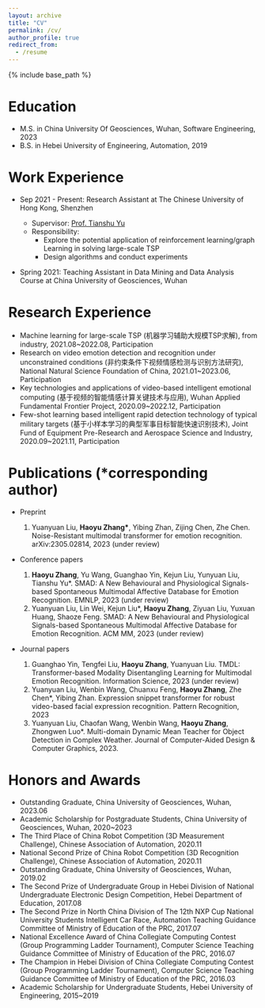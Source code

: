 ```yaml
---
layout: archive
title: "CV"
permalink: /cv/
author_profile: true
redirect_from:
  - /resume
---
```


{% include base_path %}


Education
======
* M.S. in China University Of Geosciences, Wuhan, Software Engineering, 2023
* B.S. in Hebei University of Engineering, Automation, 2019

Work Experience
======
* Sep 2021 - Present: Research Assistant at The Chinese University of Hong Kong, Shenzhen
  * Supervisor: [Prof. Tianshu Yu](https://mypage.cuhk.edu.cn/academics/yutianshu/index.html)
  * Responsibility:
    *   Explore the potential application of reinforcement learning/graph Learning in solving large-scale TSP
    *   Design algorithms and conduct experiments
      
* Spring 2021: Teaching Assistant in Data Mining and Data Analysis Course at China University of Geosciences, Wuhan
      
Research Experience
======
* Machine learning for large-scale TSP (机器学习辅助大规模TSP求解), from industry, 2021.08~2022.08, Participation
* Research on video emotion detection and recognition under unconstrained conditions (非约束条件下视频情感检测与识别方法研究), National Natural Science Foundation of China, 2021.01~2023.06, Participation
* Key technologies and applications of video-based intelligent emotional computing (基于视频的智能情感计算关键技术与应用), Wuhan Applied Fundamental Frontier Project, 2020.09~2022.12, Participation
* Few-shot learning based intelligent rapid detection technology of typical military targets (基于小样本学习的典型军事目标智能快速识别技术), Joint Fund of Equipment Pre-Research and Aerospace Science and Industry, 2020.09~2021.11, Participation

Publications (\*corresponding author)
======
* Preprint
  1. Yuanyuan Liu, **Haoyu Zhang\***, Yibing Zhan, Zijing Chen, Zhe Chen. Noise-Resistant multimodal transformer for emotion recognition. arXiv:2305.02814, 2023 (under review)
     
* Conference papers
  1. **Haoyu Zhang**, Yu Wang, Guanghao Yin, Kejun Liu, Yunyuan Liu, Tianshu Yu\*. SMAD: A New Behavioural and Physiological Signals-based Spontaneous Multimodal Affective Database for Emotion Recognition. EMNLP, 2023 (under review)
  2. Yuanyuan Liu, Lin Wei, Kejun Liu\*, **Haoyu Zhang**, Ziyuan Liu, Yuxuan Huang, Shaoze Feng. SMAD: A New Behavioural and Physiological Signals-based Spontaneous Multimodal Affective Database for Emotion Recognition. ACM MM, 2023 (under review)
  
* Journal papers
  1. Guanghao Yin, Tengfei Liu, **Haoyu Zhang**, Yuanyuan Liu. TMDL: Transformer-based Modality Disentangling Learning for Multimodal Emotion Recognition. Information Science, 2023 (under review)
  2. Yuanyuan Liu, Wenbin Wang, Chuanxu Feng, **Haoyu Zhang**, Zhe Chen\*, Yibing Zhan. Expression snippet transformer for robust video-based facial expression recognition. Pattern Recognition, 2023
  3. Yuanyuan Liu, Chaofan Wang, Wenbin Wang, **Haoyu Zhang**, Zhongwen Luo\*. Multi-domain Dynamic Mean Teacher for Object Detection in Complex Weather. Journal of Computer-Aided Design & Computer Graphics, 2023.

Honors and Awards
======
  * Outstanding Graduate, China University of Geosciences, Wuhan, 2023.06
  * Academic Scholarship for Postgraduate Students, China University of Geosciences, Wuhan, 2020~2023
  * The Third Place of China Robot Competition (3D Measurement Challenge), Chinese Association of Automation, 2020.11
  * National Second Prize of China Robot Competition (3D Recognition Challenge), Chinese Association of Automation, 2020.11
  * Outstanding Graduate, China University of Geosciences, Wuhan, 2019.02
  * The Second Prize of Undergraduate Group in Hebei Division of National Undergraduate Electronic Design Competition, Hebei Department of Education, 2017.08
  * The Second Prize in North China Division of The 12th NXP Cup National University Students Intelligent Car Race, Automation Teaching Guidance Committee of Ministry of Education of the PRC, 2017.07
  * National Excellence Award of China Collegiate Computing Contest (Group Programming Ladder Tournament), Computer Science Teaching Guidance Committee of Ministry of Education of the PRC, 2016.07
  * The Champion in Hebei Division of China Collegiate Computing Contest (Group Programming Ladder Tournament), Computer Science Teaching Guidance Committee of Ministry of Education of the PRC, 2016.03
  * Academic Scholarship for Undergraduate Students, Hebei University of Engineering, 2015~2019

  
<!-- * Fall 2015: Research Assistant
  * Github University
  * Duties included: Merging pull requests
  * Supervisor: Professor Hub

Research project
======

* Machine learning for large-scale TSP (机器学习辅助大规模TSP求解)
*
* Jan 2021 - Jun 2023: Research on video emotion detection and recognition under unconstrained conditions
  * National Natural Science Foundation of China
  * Participation
    
Machine learning for large-scale TSP (机器学习辅助大规模TSP求解), from industry,

* Jan 2021 - Jun 2023: Research on video emotion detection and recognition under unconstrained conditions
  * National Natural Science Foundation of China
  * Participation

* Sep 2020 - Dec 2022: Key technologies and applications of video-based intelligent emotional computing
  * Wuhan Applied Fundamental Frontier Project
  * Participation
    
* Sep 2020 - Nov 2021: Few-shot learning based intelligent rapid detection technology of typical military targets
  * Joint Fund of Equipment Pre-Research and Aerospace Science and Industry
  * Participation

Honors and Awards
======
  Outstanding Graduate, China University of Geosciences, Wuhan, 2023.06
  Academic Scholarship for Undergraduate Students, China University of Geosciences, Wuhan, 2020~2023
  The Third Place of China Robot Competition (3D Measurement Challenge), Chinese Association of Automation, 2020.11
  National Second Prize of China Robot Competition (3D Recognition Challenge), Chinese Association of Automation, 2020.11
  Outstanding Graduate, China University of Geosciences, Wuhan, 2019.02
  The Second Prize in North China Division of The 12th NXP Cup National University Students Intelligent Car Race, Automation Teaching Guidance Committee of Ministry of Education of the PRC, 2017.07
  The Second Prize of Undergraduate Group in Hebei Division of National Undergraduate Electronic Design Competition, Hebei Department of Education, 2017.08
  National Excellence Award of China Collegiate Computing Contest (Group Programming Ladder Tournament), Computer Science Teaching Guidance Committee of Ministry of Education of the PRC, 2016.07
  The Champion in Hebei Division of China Collegiate Computing Contest (Group Programming Ladder Tournament), Computer Science Teaching Guidance Committee of Ministry of Education of the PRC, 2016.03
  Academic Scholarship for Postgraduate Students, Hebei University of Engineering, 2015~2019
  
  
Skills
======
* Skill 1
* Skill 2
  * Sub-skill 2.1
  * Sub-skill 2.2
  * Sub-skill 2.3
* Skill 3

Publications
======
  <ul>{% for post in site.publications %}
    {% include archive-single-cv.html %}
  {% endfor %}</ul>
  
Talks
======
  <ul>{% for post in site.talks %}
    {% include archive-single-talk-cv.html %}
  {% endfor %}</ul>
  
Teaching
======
  <ul>{% for post in site.teaching %}
    {% include archive-single-cv.html %}
  {% endfor %}</ul>
  
Service and leadership
======
* Currently signed in to 43 different slack teams -->
